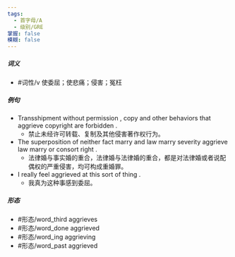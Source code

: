 ```yaml
---
tags:
  - 首字母/A
  - 级别/GRE
掌握: false
模糊: false
---
```

##### 词义
- #词性/v  使委屈；使悲痛；侵害；冤枉
##### 例句
- Transshipment without permission , copy and other behaviors that aggrieve copyright are forbidden .
	- 禁止未经许可转载、复制及其他侵害著作权行为。
- The superposition of neither fact marry and law marry severity aggrieve law marry or consort right .
	- 法律婚与事实婚的重合，法律婚与法律婚的重合，都是对法律婚或者说配偶权的严重侵害，均可构成重婚罪。
- I really feel aggrieved at this sort of thing .
	- 我真为这种事感到委屈。
##### 形态
- #形态/word_third aggrieves
- #形态/word_done aggrieved
- #形态/word_ing aggrieving
- #形态/word_past aggrieved
